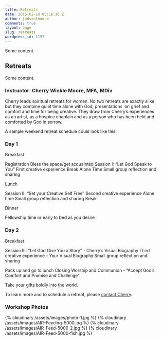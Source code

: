 ```yaml
---
title: Retreats
date: 2015-02-18 05:16:36 Z
author: judsonlmoore
comments: true
layout: page
slug: retreats
wordpress_id: 1197
---
```


Some content. 

## Retreats

Some content. 

### Instructor: Cherry Winkle Moore, MFA, MDiv

Cherry leads spiritual retreats for women. No two retreats are exactly alike but they combine quiet time alone with God, presentations  on grief and comfort and time for being creative. They draw from Cherry’s experiences as an artist, as a hospice chaplain and as a person who has been held and comforted by God in sorrow.

A sample weekend retreat schedule could look like this:

### Day 1

Breakfast

Registration
Bless the space/get acquainted
Session I: “Let God Speak to You”
First creative experience
Break
Alone Time
Small group reflection and sharing

Lunch

Session II: “Set your Creative Self Free”
Second creative experience
Alone time
Small group reflection and sharing
Break

Dinner

Fellowship time or early to bed as you desire

### Day 2

Breakfast

Session III: “Let God Give You a Story” -
Cherry’s Visual Biography
Third creative experience -
Your Visual Biography
Small group reflection and sharing

Pack up and go to lunch
Closing Worship and Communion - “Accept God’s Comfort and Promise and Challenge”

Take your gifts boldly into the world.

To learn more and to schedule a retreat, please [contact Cherry](https://www.cherrywinklemoore.com/contact/).

### Workshop Photos


{% cloudinary /assets/images/photo-1.jpg %}
{% cloudinary /assets/images/AIR-Feeding-5000.jpg %}
{% cloudinary /assets/images/AIR-Feed-5000-2.jpg %}
{% cloudinary /assets/images/AIR-Feed-5000-fish.jpg %}
